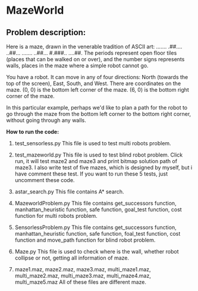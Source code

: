 # MazeWorld
## Problem description:
Here is a maze, drawn in the venerable tradition of ASCII art:
.......
.##....
..##...
.......
..##...
#.###..
....##.
The periods represent open floor tiles (places that can be walked on or over), and the number signs represents walls, places in the maze where a simple robot cannot go.

You have a robot. It can move in any of four directions: North (towards the top of the screen), East, South, and West. There are coordinates on the maze. (0, 0) is the bottom left corner of the maze. (6, 0) is the bottom right corner of the maze.

In this particular example, perhaps we'd like to plan a path for the robot to go through the maze from the bottom left corner to the bottom right corner, without going through any walls.

**How to run the code:**

1. test_sensorless.py
This file is used to test multi robots problem.

2. test_mazeworld.py
This file is used to test blind robot problem. Click run, it will test maze2 and maze3 and print bitmap solution path of maze3.
I also write test of five mazes, which is designed by myself, but i have comment these test. If you want to run these 5 tests, just uncomment these code.

3. astar_search.py
This file contains A* search.

4. MazeworldProblem.py
This file contains get_successors function, manhattan_heuristic function, safe function, goal_test function, cost function for multi robots problem.

5. SensorlessProblem.py
This file contains get_successors function, manhattan_heuristic function, safe function, foal_test function, cost function and move_path function for blind robot problem.

6. Maze.py
This file is used to check where is the wall, whether robot collipse or not, getting all information of maze.

7. maze1.maz, maze2.maz, maze3.maz, multi_maze1.maz, multi_maze2.maz, multi_maze3.maz, multi_maze4.maz, multi_maze5.maz
All of these files are different maze.
